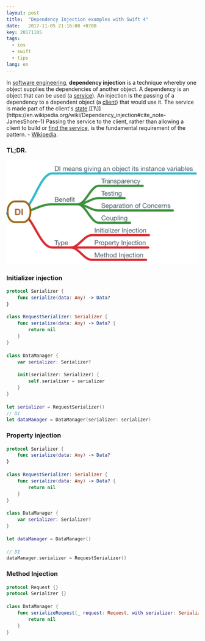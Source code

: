 ```yaml
---
layout: post
title:  "Dependency Injection examples with Swift 4"
date:   2017-11-05 21:16:00 +0700
key: 20171105
tags:
  - ios
  - swift
  - tips
lang: en
---
```




In [software engineering](https://en.wikipedia.org/wiki/Software_engineering), **dependency injection** is a technique whereby one object supplies the dependencies of another object. A dependency is an object that can be used (a [service](https://en.wikipedia.org/wiki/Service_(systems_architecture))). An injection is the passing of a dependency to a dependent object (a [client](https://en.wikipedia.org/wiki/Client_(computing))) that would use it. The service is made part of the client's [state](https://en.wikipedia.org/wiki/State_(computer_science)).[[1\]](https://en.wikipedia.org/wiki/Dependency_injection#cite_note-JamesShore-1) Passing the service to the client, rather than allowing a client to build or [find the service](https://en.wikipedia.org/wiki/Service_locator_pattern), is the fundamental requirement of the pattern. - [Wikipedia](https://en.wikipedia.org/wiki/Dependency_injection).



### TL;DR.

![](/assets/images/di.png)

### Initializer injection

```swift
protocol Serializer {
    func serialize(data: Any) -> Data?
}

class RequestSerializer: Serializer {
    func serialize(data: Any) -> Data? {
        return nil
    }
}

class DataManager {
    var serializer: Serializer?

    init(serializer: Serializer) {
        self.serializer = serializer
    }
}

let serializer = RequestSerializer()
// DI
let dataManager = DataManager(serializer: serializer)

```



### Property injection

```swift
protocol Serializer {
    func serialize(data: Any) -> Data?
}

class RequestSerializer: Serializer {
    func serialize(data: Any) -> Data? {
        return nil
    }
}

class DataManager {
    var serializer: Serializer?
}

let dataManager = DataManager()

// DI
dataManager.serializer = RequestSerializer()


```



### Method Injection

```swift
protocol Request {}
protocol Serializer {}

class DataManager {
    func serializeRequest(_ request: Request, with serializer: Serializer) -> Data? {
        return nil
    }
}

```

